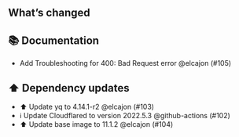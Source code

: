 ## What’s changed
## 📚 Documentation

- Add Troubleshooting for 400: Bad Request error @elcajon (#105)

## ⬆️ Dependency updates

- ⬆️ Update yq to 4.14.1-r2 @elcajon (#103)
- ℹ️ Update Cloudflared to version 2022.5.3 @github-actions (#102)
- ⬆️ Update base image to 11.1.2 @elcajon (#104)
